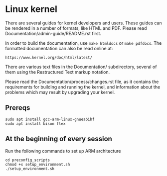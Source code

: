 # Linux kernel

There are several guides for kernel developers and users. These guides can
be rendered in a number of formats, like HTML and PDF. Please read
Documentation/admin-guide/README.rst first.

In order to build the documentation, use ``make htmldocs`` or
``make pdfdocs``.  The formatted documentation can also be read online at:

    https://www.kernel.org/doc/html/latest/

There are various text files in the Documentation/ subdirectory,
several of them using the Restructured Text markup notation.

Please read the Documentation/process/changes.rst file, as it contains the
requirements for building and running the kernel, and information about
the problems which may result by upgrading your kernel.

## Prereqs
``` 
sudo apt install gcc-arm-linux-gnueabihf
sudo apt install bison flex
```

## At the beginning of every session
Run the following commands to set up ARM architecture 
```
cd preconfig_scripts
chmod +x setup_environment.sh 
./setup_environment.sh 
``` 
